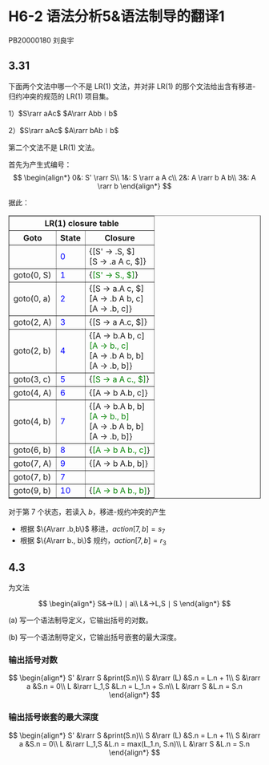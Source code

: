 # H6-2 语法分析5&语法制导的翻译1

PB20000180 刘良宇

## 3.31

下面两个文法中哪一个不是 LR(1) 文法，并对非 LR(1) 的那个文法给出含有移进-归约冲突的规范的 LR(1) 项目集。 

1）$S\rarr aAc$         $A\rarr Abb∣b$  

2）$S\rarr aAc$         $A\rarr bAb∣b$

第二个文法不是 LR(1) 文法。

首先为产生式编号：
$$
\begin{align*}
0&: S' \rarr S\\
1&: S \rarr a A c\\
2&: A \rarr b A b\\
3&: A \rarr b
\end{align*}
$$

据此：

<table border="1"><thead><tr><th colspan="4">LR(1) closure table</th></tr><tr><th>Goto</th><th>State</th><th>Closure</th></tr></thead><tbody id="lrClosureTableRows"><tr><td></td><td style="color: blue;">0</td><td>{[S' -&gt; .S, $]<br>[S -&gt; .a A c, $]}</td></tr><tr><td>goto(0, S)</td><td style="color: blue;">1</td><td>{<span style="color: green;">[S' -&gt; S., $]</span>}</td></tr><tr><td>goto(0, a)</td><td style="color: blue;">2</td><td>{[S -&gt; a.A c, $]<br>[A -&gt; .b A b, c]<br>[A -&gt; .b, c]}</td></tr><tr><td>goto(2, A)</td><td style="color: blue;">3</td><td>{[S -&gt; a A.c, $]}</td></tr><tr><td>goto(2, b)</td><td style="color: blue;">4</td><td>{[A -&gt; b.A b, c]<br><span style="color: green;">[A -&gt; b., c]</span><br>[A -&gt; .b A b, b]<br>[A -&gt; .b, b]}</td></tr><tr><td>goto(3, c)</td><td style="color: blue;">5</td><td>{<span style="color: green;">[S -&gt; a A c., $]</span>}</td></tr><tr><td>goto(4, A)</td><td style="color: blue;">6</td><td>{[A -&gt; b A.b, c]}</td></tr><tr><td>goto(4, b)</td><td style="color: blue;">7</td><td>{[A -&gt; b.A b, b]<br><span style="color: green;">[A -&gt; b., b]</span><br>[A -&gt; .b A b, b]<br>[A -&gt; .b, b]}</td></tr><tr><td>goto(6, b)</td><td style="color: blue;">8</td><td>{<span style="color: green;">[A -&gt; b A b., c]</span>}</td></tr><tr><td>goto(7, A)</td><td style="color: blue;">9</td><td>{[A -&gt; b A.b, b]}</td></tr><tr><td>goto(7, b)</td><td style="color: blue;">7</td><td>&nbsp;</td></tr><tr><td>goto(9, b)</td><td style="color: blue;">10</td><td>{<span style="color: green;">[A -&gt; b A b., b]</span>}</td></tr></tbody></table>

对于第 7 个状态，若读入 $b$，移进-规约冲突的产生

- 根据 $\{A\rarr .b,b\}$ 移进，$action[7,b] = s_7$
- 根据 $\{A\rarr b., b\}$ 规约，$action[7,b] = r_3$

## 4.3

为文法

$$
\begin{align*}
S&→(L) ∣ a\\
L&→L,S ∣ S
\end{align*}
$$

(a) 写一个语法制导定义，它输出括号的对数。

(b) 写一个语法制导定义，它输出括号嵌套的最大深度。

### 输出括号对数

$$
\begin{align*}
S' &\rarr S &print(S.n)\\
S &\rarr (L) &S.n = L.n + 1\\
S &\rarr a &S.n = 0\\
L &\rarr L_1,S &L.n = L_1.n + S.n\\
L &\rarr S &L.n = S.n
\end{align*}
$$

### 输出括号嵌套的最大深度

$$
\begin{align*}
S' &\rarr S &print(S.n)\\
S &\rarr (L) &S.n = L.n + 1\\
S &\rarr a &S.n = 0\\
L &\rarr L_1,S &L.n = max(L_1.n, S.n)\\
L &\rarr S &L.n = S.n
\end{align*}
$$

